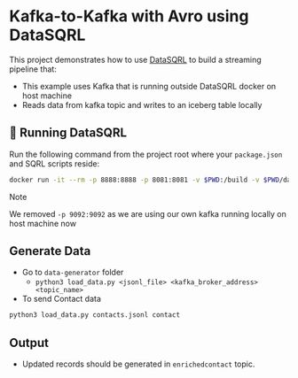 # Kafka-to-Kafka with Avro using DataSQRL

This project demonstrates how to use [DataSQRL](https://datasqrl.com) to build a streaming pipeline that:

- This example uses Kafka that is running outside DataSQRL docker on host machine
- Reads data from kafka topic and writes to an iceberg table locally

## 🐳 Running DataSQRL

Run the following command from the project root where your `package.json` and SQRL scripts reside:
```bash
docker run -it --rm -p 8888:8888 -p 8081:8081 -v $PWD:/build -v $PWD/data:/data datasqrl/cmd:0.7.0 run -c package.json
```
> [!NOTE]
> We removed `-p 9092:9092` as we are using our own kafka running locally on host machine now

## Generate Data

* Go to `data-generator` folder
   * `python3 load_data.py <jsonl_file> <kafka_broker_address> <topic_name>`
* To send Contact data
```bash
python3 load_data.py contacts.jsonl contact
```

## Output

* Updated records should be generated in `enrichedcontact` topic.
